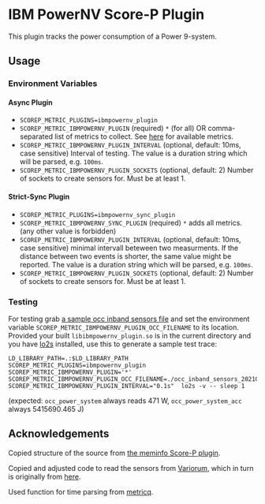 # IBM PowerNV Score-P Plugin
This plugin tracks the power consumption of a Power 9-system.

## Usage
### Environment Variables
#### Async Plugin
- `SCOREP_METRIC_PLUGINS=ibmpowernv_plugin`
- `SCOREP_METRIC_IBMPOWERNV_PLUGIN` (required)
    `*` (for all) OR comma-separated list of metrics to collect. See [here](src/occ_sensor_t.cpp) for available metrics.
- `SCOREP_METRIC_IBMPOWERNV_PLUGIN_INTERVAL` (optional, default: 10ms, case sensitive)
    Interval of testing.
    The value is a duration string which will be parsed, e.g. `100ms`.
- `SCOREP_METRIC_IBMPOWERNV_PLUGIN_SOCKETS` (optional, default: 2)
    Number of sockets to create sensors for.
    Must be at least 1.

#### Strict-Sync Plugin
- `SCOREP_METRIC_PLUGINS=ibmpowernv_sync_plugin`
- `SCOREP_METRIC_IBMPOWERNV_SYNC_PLUGIN` (required)
    `*` adds all metrics. (any other value is forbidden)
- `SCOREP_METRIC_IBMPOWERNV_PLUGIN_INTERVAL` (optional, default: 10ms, case sensitive)
    minimal intervall beteween two measurments.
    If the distance between two events is shorter, the same value might be reported.
    The value is a duration string which will be parsed, e.g. `100ms`.
- `SCOREP_METRIC_IBMPOWERNV_PLUGIN_SOCKETS` (optional, default: 2)
    Number of sockets to create sensors for.
    Must be at least 1.

### Testing
For testing grab [a sample occ inband sensors file](https://github.com/score-p/scorep_plugin_ibmpowernv/wiki/occ_inband_sensors_20210301T090454Z) and set the environment variable `SCOREP_METRIC_IBMPOWERNV_PLUGIN_OCC_FILENAME` to its location.
Provided your built `libibmpowernv_plugin.so` is in the current directory and you have [lo2s](https://github.com/tud-zih-energy/lo2s) installed, use this to generate a sample test trace:

```
LD_LIBRARY_PATH=.:$LD_LIBRARY_PATH SCOREP_METRIC_PLUGINS=ibmpowernv_plugin SCOREP_METRIC_IBMPOWERNV_PLUGIN='*' SCOREP_METRIC_IBMPOWERNV_PLUGIN_OCC_FILENAME=./occ_inband_sensors_20210301T090454Z SCOREP_METRIC_IBMPOWERNV_PLUGIN_INTERVAL="0.1s"  lo2s -v -- sleep 1
```

(expected: `occ_power_system` always reads 471 W, `occ_power_system_acc` always 5415690.465 J)
    
## Acknowledgements
Copied structure of the source from [the meminfo Score-P plugin](https://github.com/score-p/scorep_plugin_meminfo).

Copied and adjusted code to read the sensors from [Variorum](https://github.com/llnl/variorum), which in turn is originally from [here](https://github.com/shilpasri/inband_sensors/blob/master/p9_inband_sensors.c).

Used function for time parsing from [metricq](https://github.com/metricq/metricq-cpp/blob/30bfccd61cff163885c4625c1fe810255ca95a11/src/chrono.cpp#L84-L130).
